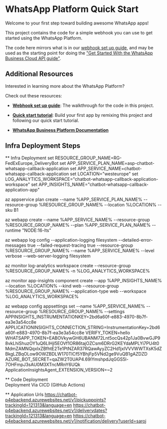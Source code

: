 # WhatsApp Platform Quick Start

Welcome to your first step toward building awesome WhatsApp apps!

This project contains the code for a simple webhook you can use to get started using the WhatsApp Platform.

The code here mirrors what is in our [webhook set up guide](https://developers.facebook.com/docs/whatsapp/cloud-api/guides/set-up-webhooks), and may be used as the starting point for doing the ["Get Started With the WhatsApp Business Cloud API guide"](https://developers.facebook.com/docs/whatsapp/getting-started/signing-up/).

## Additional Resources

Interested in learning more about the WhatsApp Platform?

Check out these resources:

- [**Webhook set up guide**](https://developers.facebook.com/docs/whatsapp/getting-started/signing-up/#configure-webhooks): The walkthrough for the code in this project.

- [**Quick start tutorial**](https://developers.facebook.com/docs/whatsapp/getting-started/signing-up/): Build your first app by remixing this project and following our quick start tutorial.

- [**WhatsApp Business Platform Documentation**](https://developers.facebook.com/docs/whatsapp/)



## Infra Deployment Steps

** Infra Deployment
set RESOURCE_GROUP_NAME=RG-FedExEurope_DeliveryBot
set APP_SERVICE_PLAN_NAME=asp-chatbot-whatsapp-callback-application
set APP_SERVICE_NAME=chatbot-whatsapp-callback-application
set LOCATION="westeurope"
set LOG_ANALYTICS_WORKSPACE="chatbot-whatsapp-callback-application-workspace"
set APP_INSIGHTS_NAME="chatbot-whatsapp-callback-application-app"

az appservice plan create --name %APP_SERVICE_PLAN_NAME% --resource-group %RESOURCE_GROUP_NAME% --location %LOCATION% --sku B1 

az webapp create --name %APP_SERVICE_NAME% --resource-group %RESOURCE_GROUP_NAME% --plan %APP_SERVICE_PLAN_NAME% --runtime "NODE:16-lts"

az webapp log config --application-logging filesystem --detailed-error-messages true --failed-request-tracing true --resource-group %RESOURCE_GROUP_NAME%  --name %APP_SERVICE_NAME% --level verbose --web-server-logging filesystem

az monitor log-analytics workspace create --resource-group %RESOURCE_GROUP_NAME% -n %LOG_ANALYTICS_WORKSPACE%

az monitor app-insights component create --app %APP_INSIGHTS_NAME% --location %LOCATION% --kind web --resource-group %RESOURCE_GROUP_NAME% --application-type web --workspace %LOG_ANALYTICS_WORKSPACE%

az webapp config appsettings set --name %APP_SERVICE_NAME% --resource-group %RESOURCE_GROUP_NAME% --settings APPINSIGHTS_INSTRUMENTATIONKEY=2bd6a60f-e883-4970-8b7f-ea3e3a54cc8e APPLICATIONINSIGHTS_CONNECTION_STRING=InstrumentationKey=2bd6a60f-e883-4970-8b7f-ea3e3a54cc8e VERIFY_TOKEN=hello WHATSAPP_TOKEN=EABOVkywGH6UBANM72Lnt5ocQs42p1Ja0BvwGJP98vkLhiShuzOY1uQ6LlHjl5EOVf1OR86tajOZCsm6DRrG2KEYdaMPLYi7PU4t0MdmZAMNQqxlxZBfhtE2Te1PtNZAR37RQawAyyZC2Hd1jxlVVVWWTXsK5dZBkgLZBqOLow9OWZBDLW170TlCf5YBhjFp5VNd2ge9VuQB1gAZDZD AZURE_BOT_SECRET=qaZW2T0UAP4.69lYmshpdJqGGS5l-7OHFmpJ3sAU0M3XTncMRnY6UQk ApplicationInsightsAgent_EXTENSION_VERSION=~2

** Code Deployment   
 Deployment Via CICD (GitHub Actions)
 
 ** Application Urls
 https://chatbot-p4ebackend.azurewebsites.net/v1/pickuppoints?trackingId=121313&language=en
 https://chatbot-p4ebackend.azurewebsites.net/v1/deliverydates?trackingId=121313&language=en
 https://chatbot-p4ebackend.azurewebsites.net/v1/notification/delivery?userId=saroj